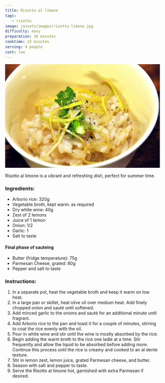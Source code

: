 ```yaml
---
title: Risotto al limone
tags: 
   - risotto
image: /assets/images/risotto-limone.jpg
difficulty: easy
preparation: 10 minutes
cooktime: 22 minutes
serving: 4 people
cost: low
---
```


![Risotto al limone](/assets/images/risotto-limone.jpg)

Risotto al limone is a vibrant and refreshing dish, perfect for summer time.

### Ingredients:

*   Arborio rice: 320g
*   Vegetable broth, kept warm: as required
*   Dry white wine: 40g
*   Zest of 2 lemons
*   Juice of 1 lemon
*   Onion: 1/2
*   Garlic: 1
*   Salt to taste

#### Final phase of sauteing

*   Butter (fridge temperature): 75g
*   Parmesan Cheese, grated: 80g
*   Pepper and salt to taste

### Instructions:

1.  In a separate pot, heat the vegetable broth and keep it warm on low heat.
2.  In a large pan or skillet, heat olive oil over medium heat. Add finely chopped onion and sauté until softened.
3.  Add minced garlic to the onions and sauté for an additional minute until fragrant.
4.  Add Arborio rice to the pan and toast it for a couple of minutes, stirring to coat the rice evenly with the oil.
5.  Pour in white wine and stir until the wine is mostly absorbed by the rice.
6.  Begin adding the warm broth to the rice one ladle at a time. Stir frequently and allow the liquid to be absorbed before adding more. Continue this process until the rice is creamy and cooked to an al dente texture.
7.  Stir in lemon zest, lemon juice, grated Parmesan cheese, and butter.
8.  Season with salt and pepper to taste.
9.  Serve the Risotto al limone hot, garnished with extra Parmesan if desired.